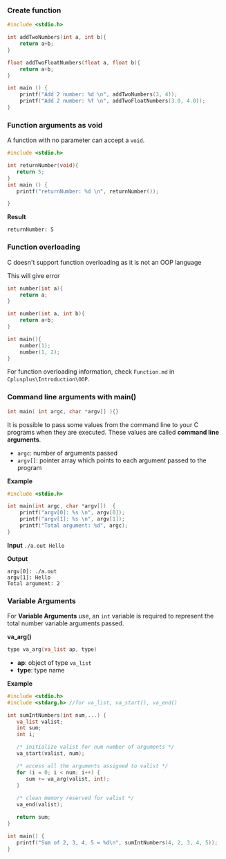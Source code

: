 ### Create function

```c
#include <stdio.h>

int addTwoNumbers(int a, int b){
    return a+b;
}

float addTwoFloatNumbers(float a, float b){
    return a+b;
}    

int main () {
    printf("Add 2 number: %d \n", addTwoNumbers(3, 4));
    printf("Add 2 number: %f \n", addTwoFloatNumbers(3.0, 4.0));
}
```

### Function arguments as void

A function with no parameter can accept a ``void``.

```c
#include <stdio.h>

int returnNumber(void){
   return 5;
}
int main () {
   printf("returnNumber: %d \n", returnNumber());

}
```
**Result**
```
returnNumber: 5
```

### Function overloading

C doesn't support function overloading as it is not an OOP language

This will give error

```c
int number(int a){
	return a;
}

int number(int a, int b){
	return a+b;
}

int main(){
    number(1);
    number(1, 2);
}
```

For function overloading information, check ``Function.md`` in ``Cplusplus\Introduction\OOP``.

### Command line arguments with main()

```c
int main( int argc, char *argv[] ){}
```

It is possible to pass some values from the command line to your C programs when they are executed. These values are called **command line arguments**.

* ``argc``: number of arguments passed
* ``argv[]``: pointer array which points to each argument passed to the program

**Example**

```c
#include <stdio.h>

int main(int argc, char *argv[])  {
    printf("argv[0]: %s \n", argv[0]);
    printf("argv[1]: %s \n", argv[1]);
    printf("Total argument: %d", argc);
}
```
**Input** ``./a.out Hello``

**Output**

```
argv[0]: ./a.out 
argv[1]: Hello
Total argument: 2
```

### Variable Arguments

For **Variable Arguments** use, an ``int`` variable is required to represent the total number variable arguments passed.

**va_arg()**

```c
type va_arg(va_list ap, type)
```

* **ap**:  object of type ``va_list``
* **type**: type name

**Example**

```c
#include <stdio.h>
#include <stdarg.h> //for va_list, va_start(), va_end()

int sumIntNumbers(int num,...) {
   va_list valist;
   int sum;
   int i;

   /* initialize valist for num number of arguments */
   va_start(valist, num);

   /* access all the arguments assigned to valist */
   for (i = 0; i < num; i++) {
      sum += va_arg(valist, int);
   }
	
   /* clean memory reserved for valist */
   va_end(valist);

   return sum;
}

int main() {
   printf("Sum of 2, 3, 4, 5 = %d\n", sumIntNumbers(4, 2, 3, 4, 5));
}   
```